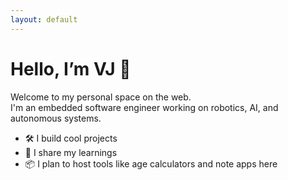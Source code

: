 ```yaml
---
layout: default
---
```


# Hello, I’m VJ 👋

Welcome to my personal space on the web.  
I'm an embedded software engineer working on robotics, AI, and autonomous systems.

- 🛠️ I build cool projects  
- 📘 I share my learnings  
- 📦 I plan to host tools like age calculators and note apps here  
